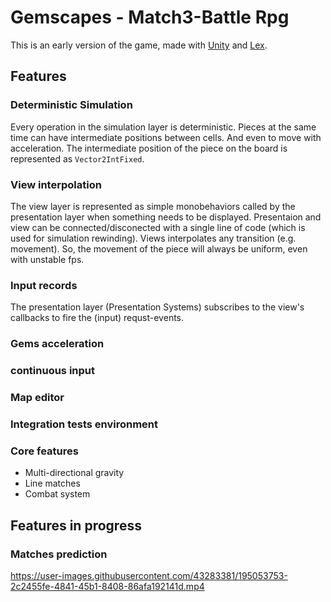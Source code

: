 # Gemscapes - Match3-Battle Rpg

This is an early version of the game, made with [Unity](https://unity.com) and [Lex](https://github.com/SinyavtsevIlya/Lex).

## Features

### Deterministic Simulation
Every operation in the simulation layer is deterministic. 
Pieces at the same time can have intermediate positions between cells. And even to move with acceleration.
The intermediate position of the piece on the board is represented as `Vector2IntFixed`. 

### View interpolation
The view layer is represented as simple monobehaviors called by the presentation layer when something needs to be displayed.
Presentaion and view can be connected/disconected with a single line of code (which is used for simulation rewinding).
Views interpolates any transition (e.g. movement). So, the movement of the piece will always be uniform, even with unstable fps. 
### Input records
The presentation layer (Presentation Systems) subscribes to the view's callbacks to fire the (input) requst-events.


### Gems acceleration
### continuous input
### Map editor
### Integration tests environment
### Core features
* Multi-directional gravity
* Line matches
* Combat system


## Features in progress

### Matches prediction

https://user-images.githubusercontent.com/43283381/195053753-2c2455fe-4841-45b1-8408-86afa192141d.mp4

